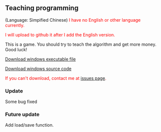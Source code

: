 ## Teaching programming
(Language: Simpified Chinese)
<font color="red">I have no English or other language currently.</font>

<font color="red">I will upload to github it after I add the English version.</font>

This is a game. You should try to teach the algorithm and get more money. Good luck!

[Download windows executable file](https://github.com/steambird1/steambird1.github.io/releases/download/v1.0/teach-programming.exe)

[Download windows source code](library/teach-programming.cpp)

<font color="red">If you can't download, contact me at <a href="https://github.com/steambird1/steambird1.github.io/issues">issues page</a>.</font>

### Update
Some bug fixed

### Future update
Add load/save function.